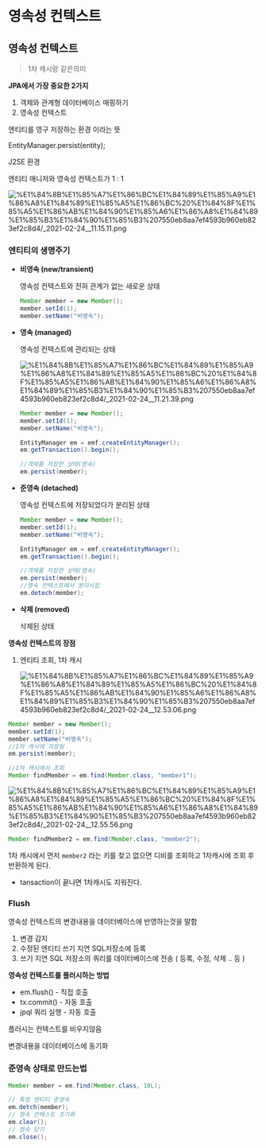 # 영속성 컨텍스트

## 영속성 컨텍스트

> 1차 캐시랑 같은의미

**JPA에서 가장 중요한 2가지**

1. 객체와 관계형 데이터베이스 매핑하기
2. 영속성 컨텍스트 

엔티티를 영구 저장하는 환경 이라는 뜻

EntityManager.persist(entity);

J2SE 환경

엔티티 매니저와 영속성 컨텍스트가 1 : 1

![%E1%84%8B%E1%85%A7%E1%86%BC%E1%84%89%E1%85%A9%E1%86%A8%E1%84%89%E1%85%A5%E1%86%BC%20%E1%84%8F%E1%85%A5%E1%86%AB%E1%84%90%E1%85%A6%E1%86%A8%E1%84%89%E1%85%B3%E1%84%90%E1%85%B3%207550eb8aa7ef4593b960eb823ef2c8d4/_2021-02-24__11.15.11.png](%E1%84%8B%E1%85%A7%E1%86%BC%E1%84%89%E1%85%A9%E1%86%A8%E1%84%89%E1%85%A5%E1%86%BC%20%E1%84%8F%E1%85%A5%E1%86%AB%E1%84%90%E1%85%A6%E1%86%A8%E1%84%89%E1%85%B3%E1%84%90%E1%85%B3%207550eb8aa7ef4593b960eb823ef2c8d4/_2021-02-24__11.15.11.png)

### 엔티티의 생명주기

- **비영속 (new/transient)**

    영속성 컨텍스트와 전혀 관계가 없는 새로운 상태

    ```java
    Member member = new Member();
    member.setId(1);
    member.setName("비영속");
    ```

- **영속 (managed)**

    영속성 컨텍스트에 관리되는 상태

    ![%E1%84%8B%E1%85%A7%E1%86%BC%E1%84%89%E1%85%A9%E1%86%A8%E1%84%89%E1%85%A5%E1%86%BC%20%E1%84%8F%E1%85%A5%E1%86%AB%E1%84%90%E1%85%A6%E1%86%A8%E1%84%89%E1%85%B3%E1%84%90%E1%85%B3%207550eb8aa7ef4593b960eb823ef2c8d4/_2021-02-24__11.21.39.png](%E1%84%8B%E1%85%A7%E1%86%BC%E1%84%89%E1%85%A9%E1%86%A8%E1%84%89%E1%85%A5%E1%86%BC%20%E1%84%8F%E1%85%A5%E1%86%AB%E1%84%90%E1%85%A6%E1%86%A8%E1%84%89%E1%85%B3%E1%84%90%E1%85%B3%207550eb8aa7ef4593b960eb823ef2c8d4/_2021-02-24__11.21.39.png)

    ```java
    Member member = new Member();
    member.setId(1);
    member.setName("비영속");

    EntityManager em = emf.createEntityManager();
    em.getTransaction().begin();

    //객체를 저장한 상태(영속)
    em.persist(member);
    ```

- **준영속 (detached)**

    영속성 컨텍스트에 저장되었다가 분리된 상태

    ```java
    Member member = new Member();
    member.setId(1);
    member.setName("비영속");

    EntityManager em = emf.createEntityManager();
    em.getTransaction().begin();

    //객체를 저장한 상태(영속)
    em.persist(member);
    //영속 컨텍스트에서 분리시킴
    em.detech(member);
    ```

- **삭제 (removed)**

    삭제된 상태

**영속성 컨텍스트의 장점**

1. 엔티티 조회, 1차 캐시

    ![%E1%84%8B%E1%85%A7%E1%86%BC%E1%84%89%E1%85%A9%E1%86%A8%E1%84%89%E1%85%A5%E1%86%BC%20%E1%84%8F%E1%85%A5%E1%86%AB%E1%84%90%E1%85%A6%E1%86%A8%E1%84%89%E1%85%B3%E1%84%90%E1%85%B3%207550eb8aa7ef4593b960eb823ef2c8d4/_2021-02-24__12.53.06.png](%E1%84%8B%E1%85%A7%E1%86%BC%E1%84%89%E1%85%A9%E1%86%A8%E1%84%89%E1%85%A5%E1%86%BC%20%E1%84%8F%E1%85%A5%E1%86%AB%E1%84%90%E1%85%A6%E1%86%A8%E1%84%89%E1%85%B3%E1%84%90%E1%85%B3%207550eb8aa7ef4593b960eb823ef2c8d4/_2021-02-24__12.53.06.png)

```java
Member member = new Member();
member.setId(1);
member.setName("비영속");
//1차 캐시에 저장됨
em.persist(member);

//1차 캐시에서 조회
Member findMember = em.find(Member.class, "member1");
```

![%E1%84%8B%E1%85%A7%E1%86%BC%E1%84%89%E1%85%A9%E1%86%A8%E1%84%89%E1%85%A5%E1%86%BC%20%E1%84%8F%E1%85%A5%E1%86%AB%E1%84%90%E1%85%A6%E1%86%A8%E1%84%89%E1%85%B3%E1%84%90%E1%85%B3%207550eb8aa7ef4593b960eb823ef2c8d4/_2021-02-24__12.55.56.png](%E1%84%8B%E1%85%A7%E1%86%BC%E1%84%89%E1%85%A9%E1%86%A8%E1%84%89%E1%85%A5%E1%86%BC%20%E1%84%8F%E1%85%A5%E1%86%AB%E1%84%90%E1%85%A6%E1%86%A8%E1%84%89%E1%85%B3%E1%84%90%E1%85%B3%207550eb8aa7ef4593b960eb823ef2c8d4/_2021-02-24__12.55.56.png)

```java
Member findMember2 = em.find(Member.class, "member2");
```

1차 캐시에서 먼저 `member2` 라는 키를 찾고 없으면 디비를 조회하고 1차캐시에 조회 후 반환하게 된다.

- tansaction이 끝나면 1차캐시도 지워진다.

### Flush

영속성 컨텍스트의 변경내용을 데이터베이스에 반영하는것을 말함

1. 변경 감지
2. 수정된 엔티티 쓰기 지연 SQL저장소에 등록
3. 쓰기 지연 SQL 저장소의 쿼리를 데이터베이스에 전송 ( 등록, 수정, 삭제 .. 등 )

**영속성 컨텍스트를 플러시하는 방법**

- em.flush() - 직접 호출
- tx.commit() - 자동 호출
- jpql 쿼리 실행 -  자동 호출

플러시는 컨텍스트를 비우지않음

변경내용을 데이터베이스에 동기화 

### 준영속 상태로 만드는법

```java
Member member = em.find(Member.class, 10L);

// 특정 엔티티 준영속 
em.detch(member);
// 영속 컨텍스트 초기화
em.clear();
// 영속 닫기
em.close();
```